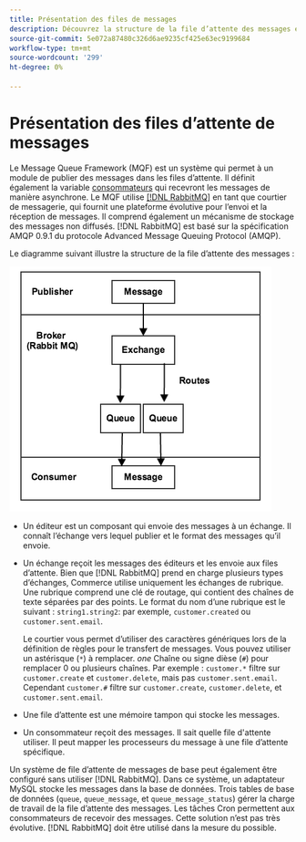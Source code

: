 ```yaml
---
title: Présentation des files de messages
description: Découvrez la structure de la file d’attente des messages et son fonctionnement avec l’application Adobe Commerce et Magento Open Source.
source-git-commit: 5e072a87480c326d6ae9235cf425e63ec9199684
workflow-type: tm+mt
source-wordcount: '299'
ht-degree: 0%

---
```



# Présentation des files d’attente de messages

Le Message Queue Framework (MQF) est un système qui permet à un module de publier des messages dans les files d’attente. Il définit également la variable [consommateurs](consumers.md) qui recevront les messages de manière asynchrone. Le MQF utilise [[!DNL RabbitMQ]](https://www.rabbitmq.com) en tant que courtier de messagerie, qui fournit une plateforme évolutive pour l’envoi et la réception de messages. Il comprend également un mécanisme de stockage des messages non diffusés. [!DNL RabbitMQ] est basé sur la spécification AMQP 0.9.1 du protocole Advanced Message Queuing Protocol (AMQP).

Le diagramme suivant illustre la structure de la file d’attente des messages :

![Structure de la file d’attente des messages](../../assets/configuration/mq-framework.png)

- Un éditeur est un composant qui envoie des messages à un échange. Il connaît l’échange vers lequel publier et le format des messages qu’il envoie.

- Un échange reçoit les messages des éditeurs et les envoie aux files d’attente. Bien que [!DNL RabbitMQ] prend en charge plusieurs types d’échanges, Commerce utilise uniquement les échanges de rubrique. Une rubrique comprend une clé de routage, qui contient des chaînes de texte séparées par des points. Le format du nom d’une rubrique est le suivant : `string1.string2`: par exemple, `customer.created` ou `customer.sent.email`.

   Le courtier vous permet d’utiliser des caractères génériques lors de la définition de règles pour le transfert de messages. Vous pouvez utiliser un astérisque (`*`) à remplacer. _one_ Chaîne ou signe dièse (`#`) pour remplacer 0 ou plusieurs chaînes. Par exemple : `customer.*` filtre sur `customer.create` et `customer.delete`, mais pas `customer.sent.email`. Cependant `customer.#` filtre sur `customer.create`,  `customer.delete`, et `customer.sent.email`.

- Une file d’attente est une mémoire tampon qui stocke les messages.

- Un consommateur reçoit des messages. Il sait quelle file d&#39;attente utiliser. Il peut mapper les processeurs du message à une file d’attente spécifique.

Un système de file d’attente de messages de base peut également être configuré sans utiliser [!DNL RabbitMQ]. Dans ce système, un adaptateur MySQL stocke les messages dans la base de données. Trois tables de base de données (`queue`, `queue_message`, et `queue_message_status`) gérer la charge de travail de la file d’attente des messages. Les tâches Cron permettent aux consommateurs de recevoir des messages. Cette solution n’est pas très évolutive. [!DNL RabbitMQ] doit être utilisé dans la mesure du possible.
